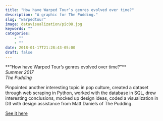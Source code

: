 ```yaml
---
title: "How have Warped Tour’s genres evolved over time?"
description: "A graphic for The Pudding."
slug: "warpedtour"
image: datavisualization/pic08.jpg
keywords: ""
categories: 
    - ""
    - ""
date: 2018-01-17T21:28:43-05:00
draft: false
---
```


<p>**“How have Warped Tour’s genres evolved over time?”**</br>
<em>Summer 2017</em></br>
<em>The Pudding</em></p>

Pinpointed another interesting topic in pop culture, created a dataset through web scraping in Python, worked with the database in SQL, drew interesting conclusions, mocked up design ideas, coded a visualization in D3 with design assistance from Matt Daniels of The Pudding.

[See it here](https://twitter.com/puddingviz/status/872813765254934528)

